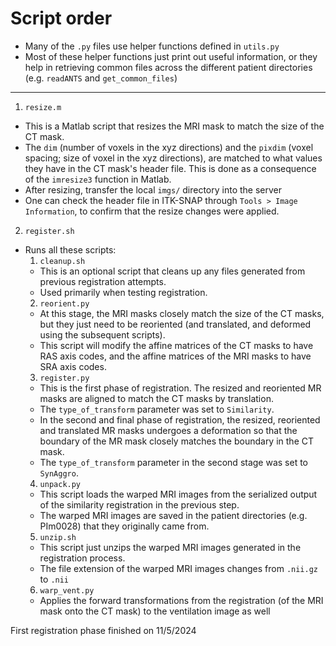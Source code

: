 # Script order
- Many of the `.py` files use helper functions defined in `utils.py`
- Most of these helper functions just print out useful information, or they help in retrieving common files across the different patient directories (e.g. `readANTS` and `get_common_files`)

---
1. `resize.m`
- This is a Matlab script that resizes the MRI mask to match the size of the CT mask. 
- The `dim` (number of voxels in the xyz directions) and the `pixdim` (voxel spacing; size of voxel in the xyz directions), 
are matched to what values they have in the CT mask's header file. This is done as
a consequence of the `imresize3` function in Matlab. 
- After resizing, transfer the local `imgs/` directory into the server
- One can check the header file in ITK-SNAP through `Tools > Image Information`, to confirm that the resize changes were applied.
2. `register.sh`
- Runs all these scripts:
  1. `cleanup.sh`
  - This is an optional script that cleans up any files generated from previous
    registration attempts.
  - Used primarily when testing registration.
  2. `reorient.py`
  - At this stage, the MRI masks closely match the size of the CT masks, but they
    just need to be reoriented (and translated, and deformed using the subsequent
  scripts).
  - This script will modify the affine matrices of the CT masks to have RAS
    axis codes, and the affine matrices of the MRI masks to have SRA axis codes.
  3. `register.py`
  - This is the first phase of registration. The resized and reoriented MR masks 
    are aligned to match the CT masks by translation.
  - The `type_of_transform` parameter was set to `Similarity`.
  - In the second and final phase of registration, the resized, reoriented and translated MR masks undergoes a deformation so that the boundary 
  of the MR mask closely matches the boundary in the CT mask.
  - The `type_of_transform` parameter in the second stage was set to `SynAggro`.
  4. `unpack.py`
  - This script loads the warped MRI images from the serialized output of the similarity registration 
  in the previous step. 
  - The warped MRI images are saved in the patient directories (e.g. PIm0028)
  that they originally came from.
  5. `unzip.sh`
  - This script just unzips the warped MRI images generated in the registration process.
  - The file extension of the warped MRI images changes from `.nii.gz` to `.nii`
  6. `warp_vent.py`
  - Applies the forward transformations from the registration (of the MRI mask onto the CT mask) 
  to the ventilation image as well

First registration phase finished on 11/5/2024
